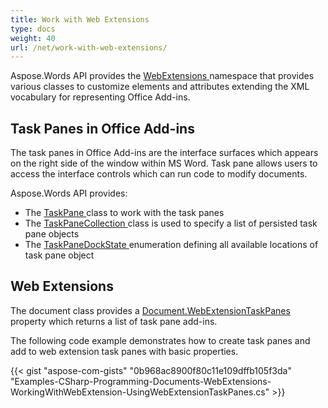```yaml
---
title: Work with Web Extensions
type: docs
weight: 40
url: /net/work-with-web-extensions/
---
```


Aspose.Words API provides the [WebExtensions ](https://apireference.aspose.com/net/words/aspose.words.webextensions/)namespace that provides various classes to customize elements and attributes extending the XML vocabulary for representing Office Add-ins.

## Task Panes in Office Add-ins

The task panes in Office Add-ins are the interface surfaces which appears on the right side of the window within MS Word. Task pane allows users to access the interface controls which can run code to modify documents.

Aspose.Words API provides: 

- The [TaskPane ](https://apireference.aspose.com/net/words/aspose.words.webextensions/taskpane)class to work with the task panes
- The [TaskPaneCollection ](https://apireference.aspose.com/net/words/aspose.words.webextensions/taskpanecollection)class is used to specify a list of persisted task pane objects
- The [TaskPaneDockState ](https://apireference.aspose.com/net/words/aspose.words.webextensions/taskpanedockstate)enumeration defining all available locations of task pane object

## Web Extensions

The document class provides a [Document.WebExtensionTaskPanes](https://apireference.aspose.com/net/words/aspose.words/document/properties/webextensiontaskpanes) property which returns a list of task pane add-ins.

The following code example demonstrates how to create task panes and add to web extension task panes with basic properties. 

{{< gist "aspose-com-gists" "0b968ac8900f80c11e109dffb105f3da" "Examples-CSharp-Programming-Documents-WebExtensions-WorkingWithWebExtension-UsingWebExtensionTaskPanes.cs" >}}
